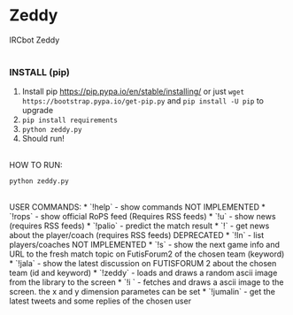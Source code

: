 # Zeddy

IRCbot Zeddy
<br><br>

### INSTALL (pip)

1. Install pip https://pip.pypa.io/en/stable/installing/ or just `wget https://bootstrap.pypa.io/get-pip.py` and `pip install -U pip` to upgrade
2. `pip install requirements`
3. `python zeddy.py`
4. Should run! 

<br>
HOW TO RUN:

    python zeddy.py

<br>
USER COMMANDS:
* `!help`             -  show commands NOT IMPLEMENTED 
* `!rops`             -  show official RoPS feed (Requires RSS feeds)
* `!u`                -  show news (requires RSS feeds)
* `!palio`            -  predict the match result
* `!<name>`           -  get news about the player/coach (requires RSS feeds) DEPRECATED
* `!ln`               -  list players/coaches NOT IMPLEMENTED
* `!s`                -  show the next game info and URL to the fresh match topic on FutisForum2 of the chosen team (keyword)
* `!jala`             -  show the latest discussion on FUTISFORUM 2 about the chosen team (id and keyword)
* `!zeddy`            - loads and draws a random ascii image from the library to the screen
* `!i <url> <x> <y>`  - fetches and draws a ascii image to the screen. the x and y dimension parametes can be set
* `!jumalin`          - get the latest tweets and some replies of the chosen user

